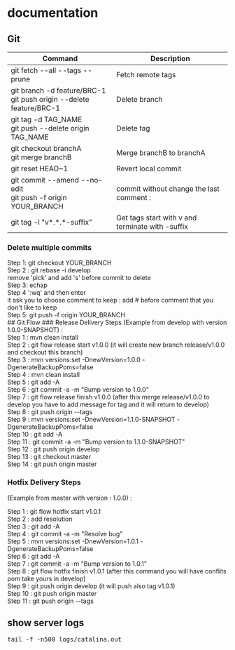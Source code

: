 # documentation

## Git
<table>
<thead>
  <tr>
    <th>Command</th>
    <th>Description</th>
  </tr>
<thead>
<tbody>
  <tr>
    <td>git fetch --all --tags --prune</td>
    <td>Fetch remote tags</td>
  </tr>
    <tr>
      <td>git branch -d feature/BRC-1 <br/>
      git push origin --delete feature/BRC-1
      </td>
      <td>Delete branch</td>
    </tr>
  <tr>
    <td>git tag -d TAG_NAME <br/>
        git push --delete origin TAG_NAME 
    </td>
    <td>Delete tag</td>
  </tr>
  <tr>
    <td>git checkout branchA <br/>
        git merge branchB</td>
    <td>Merge branchB to branchA</td>
  </tr>
  <tr>
    <td>git reset HEAD~1</td>
    <td>Revert local commit</td>
  </tr>
  <tr>
    <td>git commit --amend --no-edit  <br/>
        git push -f origin YOUR_BRANCH
    </td>
    <td>commit without  change the last comment :</td>
  </tr>
  <tr>
    <td>git tag -l "v*.*.*-suffix"</td>
    <td>Get tags start with v and terminate with -suffix </td>
  </tr>
</tbody>
</table>

<h3>Delete multiple commits</h3>
Step 1: git checkout YOUR_BRANCH <br/>
Step 2 : git rebase -i develop <br/>
remove 'pick' and add 's' before commit to delete <br/>
Step 3:  echap <br/>
Step 4 ':wq' and then enter <br/>
it ask you to  choose comment to keep : add  # before comment that you don't like to keep <br/> 
Step 5: git push -f origin YOUR_BRANCH <br/> 
## Git Flow
### Release Delivery Steps 
(Example from develop with version 1.0.0-SNAPSHOT) : <br/>
Step 1 : mvn clean install <br/>
Step 2 : git flow release start v1.0.0 (it will create new branch release/v1.0.0 and checkout this branch) <br/>
Step 3 : mvn versions:set -DnewVersion=1.0.0 -DgenerateBackupPoms=false <br/>
Step 4 : mvn clean install <br/>
Step 5 : git add -A <br/>
Step 6 : git commit -a -m "Bump version to 1.0.0" <br/>
Step 7 : git flow release finish v1.0.0 (after this merge release/v1.0.0 to develop you have to add message for tag and it will return to develop) <br/>
Step 8 : git push origin --tags <br/>
Step 9 : mvn versions:set -DnewVersion=1.1.0-SNAPSHOT -DgenerateBackupPoms=false <br/>
Step 10 : git add -A <br/>
Step 11 : git commit -a -m "Bump version to 1.1.0-SNAPSHOT" <br/>
Step 12 : git push origin develop <br/>
Step 13 : git checkout master <br/>
Step 14 : git push origin master <br/>


### Hotfix Delivery Steps 
(Example from master with version : 1.0.0) : <br/> 

Step 1 : git flow hotfix start v1.0.1 <br/>
Step 2 : add resolution <br/>
Step 3 : git add -A <br/>
Step 4 : git commit -a -m "Resolve bug" <br/>
Step 5 : mvn versions:set -DnewVersion=1.0.1 -DgenerateBackupPoms=false <br/>
Step 6 : git add -A <br/>
Step 7 : git commit -a -m "Bump version to 1.0.1" <br/>
Step 8 : git flow hotfix finish v1.0.1 (after this command you will have conflits pom take yours in develop) <br/>
Step 9 : git push origin develop (it will push also tag v1.0.1) <br/>
Step 10 : git push origin master <br/>
Step 11 : git push origin --tags <br/>


## show server logs
<pre>
tail -f -n500 logs/catalina.out
</pre>